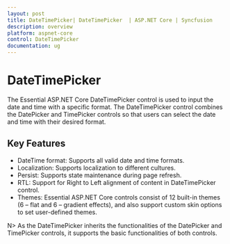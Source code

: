 ```yaml
---
layout: post
title: DateTimePicker| DateTimePicker  | ASP.NET Core | Syncfusion
description: overview
platform: aspnet-core
control: DateTimePicker
documentation: ug
---
```


# DateTimePicker

The Essential ASP.NET Core DateTimePicker control is used to input the date and time with a specific format. The DateTimePicker control combines the DatePicker and TimePicker controls so that users can select the date and time with their desired format.

## Key Features

* DateTime format: Supports all valid date and time formats.
* Localization: Supports localization to different cultures.
* Persist: Supports state maintenance during page refresh.
* RTL: Support for Right to Left alignment of content in DateTimePicker control.
* Themes: Essential ASP.NET Core controls consist of 12 built-in themes (6 – flat and 6 – gradient effects), and also support custom skin options to set user-defined themes.


N> As the DateTimePicker inherits the functionalities of the DatePicker and TimePicker controls, it supports the basic functionalities of both controls.

